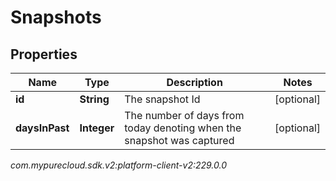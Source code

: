 # Snapshots


## Properties

| Name | Type | Description | Notes |
| ------------ | ------------- | ------------- | ------------- |
| **id** | **String** | The snapshot Id |  [optional] |
| **daysInPast** | **Integer** | The number of days from today denoting when the snapshot was captured |  [optional] |




_com.mypurecloud.sdk.v2:platform-client-v2:229.0.0_
